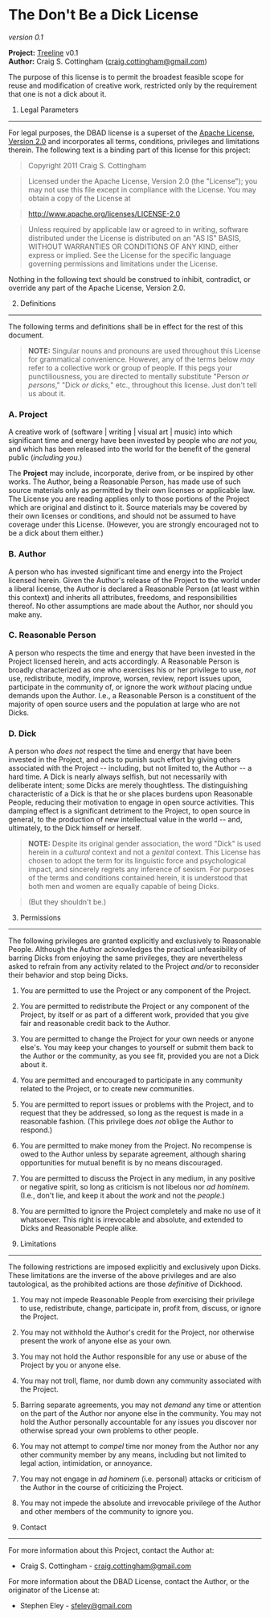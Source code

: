 The Don't Be a Dick License
===========================
_version 0.1_

**Project:** [Treeline](http://github.com/CraigCottingham/treeline) v0.1  
**Author:** Craig S. Cottingham (<craig.cottingham@gmail.com>)

The purpose of this license is to permit the broadest feasible scope for reuse and modification of creative work,
restricted only by the requirement that one is not a dick about it.

1. Legal Parameters
-------------------
For legal purposes, the DBAD license is a superset of the [Apache License, Version 2.0][1] and incorporates all
terms, conditions, privileges and limitations therein. The following text is a binding part of this license for
this project:

> Copyright 2011 Craig S. Cottingham

> Licensed under the Apache License, Version 2.0 (the "License");
  you may not use this file except in compliance with the License.
  You may obtain a copy of the License at

>   <http://www.apache.org/licenses/LICENSE-2.0>

> Unless required by applicable law or agreed to in writing, software
  distributed under the License is distributed on an "AS IS" BASIS,
  WITHOUT WARRANTIES OR CONDITIONS OF ANY KIND, either express or implied.
  See the License for the specific language governing permissions and
  limitations under the License.
  
Nothing in the following text should be construed to inhibit, contradict, or override any part of the Apache
License, Version 2.0.  

2. Definitions
--------------
The following terms and definitions shall be in effect for the rest of this document.

>  **NOTE:** Singular nouns and pronouns are used throughout this License for 
  grammatical convenience.  However, any of the terms below _may_ refer to a
  collective work or group of people.  If this pegs your punctiliousness, you
  are directed to mentally substitute "Person _or persons_," "Dick _or 
  dicks,_" etc., throughout this license.  Just don't tell us about it.

### A. Project

A creative work of (software | writing | visual art | music) into which significant time and energy have been
invested by people who _are not you,_ and which has been released into the world for the benefit of the general
public (_including you._)

The **Project** may include, incorporate, derive from, or be inspired by other works.  The Author, being a
Reasonable Person, has made use of such source materials only as permitted by their own licenses or applicable
law. The License you are reading applies only to those portions of the Project which are original and distinct to
it. Source materials may be covered by their own licenses or conditions, and should not be assumed to have
coverage under this License. (However, you are strongly encouraged not to be a dick about them either.)

### B. Author

A person who has invested significant time and energy into the Project licensed herein. Given the Author's
release of the Project to the world under a liberal license, the Author is declared a Reasonable Person (at least
within this context) and inherits all attributes, freedoms, and responsibilities thereof. No other assumptions
are made about the Author, nor should you make any.

### C. Reasonable Person

A person who respects the time and energy that have been invested in the Project licensed herein, and acts
accordingly.  A Reasonable Person is broadly characterized as one who exercises his or her privilege to use,
_not_ use, redistribute, modify, improve, worsen, review, report issues upon, participate in the community of,
or ignore the work _without_ placing undue demands upon the Author.  I.e., a Reasonable Person is a constituent
of the majority of open source users and the population at large who are not Dicks.

### D. Dick

A person who _does not_ respect the time and energy that have been invested in the Project, and acts to punish
such effort by giving others associated with the Project -- including, but not limited to, the Author -- a hard
time.  A Dick is nearly always selfish, but not necessarily with deliberate intent; some Dicks are merely
thoughtless.  The distinguishing characteristic of a Dick is that he or she places burdens upon Reasonable People,
reducing their motivation to engage in open source activities.  This damping effect is a significant detriment to
the Project, to open source in general, to the production of new intellectual value in the world -- and,
ultimately, to the Dick himself or herself.

>  **NOTE:** Despite its original gender association, the word "Dick" is used herein in a _cultural_ context
and not a _genital_ context.  This License has chosen to adopt the term for its linguistic force and psychological
impact, and sincerely regrets any inference of sexism.  For purposes of the terms and conditions contained herein,
it is understood that both men and women are equally capable of being Dicks.  
  
>  (But they shouldn't be.)  
  
3. Permissions
--------------

The following privileges are granted explicitly and exclusively to Reasonable People.  Although the Author
acknowledges the practical unfeasibility of barring Dicks from enjoying the same privileges, they are nevertheless
asked to refrain from any activity related to the Project _and/or_ to reconsider their behavior and stop
being Dicks.

1. You are permitted to use the Project or any component of the Project.

2. You are permitted to redistribute the Project or any component of the Project, by itself or as part of a
different work, provided that you give fair and reasonable credit back to the Author.

3. You are permitted to change the Project for your own needs or anyone else's.  You may keep your changes to
yourself or submit them back to the Author or the community, as you see fit, provided you are not a Dick about it.

4. You are permitted and encouraged to participate in any community related to the Project, or to create new
communities.

5. You are permitted to report issues or problems with the Project, and to request that they be addressed,
so long as the request is made in a reasonable fashion.  (This privilege does _not_ oblige the Author to respond.)

6. You are permitted to make money from the Project.  No recompense is owed to the Author unless by separate
agreement, although sharing opportunities for mutual benefit is by no means discouraged.

7. You are permitted to discuss the Project in any medium, in any positive or negative spirit, so long as
criticism is not libelous nor _ad hominem._  (I.e., don't lie, and keep it about the _work_ and not the _people._)

8. You are permitted to ignore the Project completely and make no use of it whatsoever.  This right is
irrevocable and absolute, and extended to Dicks and Reasonable People alike.

4. Limitations
--------------

The following restrictions are imposed explicitly and exclusively upon Dicks.  These limitations are the inverse
of the above privileges and are also tautological, as the prohibited actions are those _definitive_ of Dickhood.

1. You may not impede Reasonable People from exercising their privilege to use, redistribute, change, participate
in, profit from, discuss, or ignore the Project.

2. You may not withhold the Author's credit for the Project, nor otherwise present the work of anyone else as
your own.

3. You may not hold the Author responsible for any use or abuse of the Project by you or anyone else.

4. You may not troll, flame, nor dumb down any community associated with the Project.

5. Barring separate agreements, you may not _demand_ any time or attention on the part of the Author nor anyone
else in the community.  You may not hold the Author personally accountable for any issues you discover nor
otherwise spread your own problems to other people.

6. You may not attempt to _compel_ time nor money from the Author nor any other community member by any means,
including but not limited to legal action, intimidation, or annoyance.  

7. You may not engage in _ad hominem_ (i.e. personal) attacks or criticism of the Author in the course of
criticizing the Project.

8. You may not impede the absolute and irrevocable privilege of the Author and other members of the community
to ignore you.  

5. Contact
----------
For more information about this Project, contact the Author at:

* Craig S. Cottingham - <craig.cottingham@gmail.com>

For more information about the DBAD License, contact the Author, or the originator of the License at:

* Stephen Eley - <sfeley@gmail.com>

[1]: http://apache.org/licenses/LICENSE-2.0